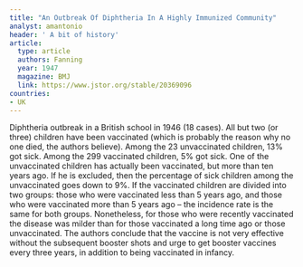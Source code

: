 ```yaml
---
title: "An Outbreak Of Diphtheria In A Highly Immunized Community"
analyst: amantonio
header: ' A bit of history'
article:
  type: article
  authors: Fanning
  year: 1947
  magazine: BMJ
  link: https://www.jstor.org/stable/20369096
countries:
- UK
---
```


Diphtheria outbreak in a British school in 1946 (18 cases). All but two (or three) children have been vaccinated (which is probably the reason why no one died, the authors believe).
Among the 23 unvaccinated children, 13% got sick. Among the 299 vaccinated children, 5% got sick.
One of the unvaccinated children has actually been vaccinated, but more than ten years ago. If he is excluded, then the percentage of sick children among the unvaccinated goes down to 9%.
If the vaccinated children are divided into two groups: those who were vaccinated less than 5 years ago, and those who were vaccinated more than 5 years ago – the incidence rate is the same for both groups. Nonetheless, for those who were recently vaccinated the disease was milder than for those vaccinated a long time ago or those unvaccinated.
The authors conclude that the vaccine is not very effective without the subsequent booster shots and urge to get booster vaccines every three years, in addition to being vaccinated in infancy.
